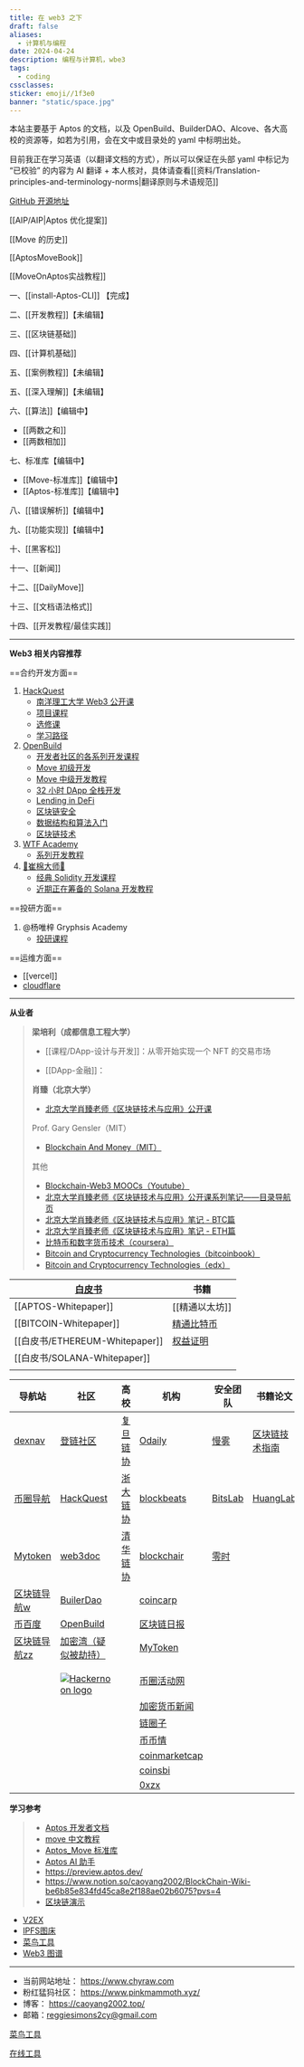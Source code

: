 ```yaml
---
title: 在 web3 之下
draft: false
aliases:
  - 计算机与编程
date: 2024-04-24
description: 编程与计算机，wbe3
tags:
  - coding
cssclasses: 
sticker: emoji//1f3e0
banner: "static/space.jpg"
---
```

本站主要基于 Aptos 的文档，以及 OpenBuild、BuilderDAO、Alcove、各大高校的资源等，如若为引用，会在文中或目录处的 yaml 中标明出处。

目前我正在学习英语（以翻译文档的方式），所以可以保证在头部 yaml 中标记为 “已校验” 的内容为 AI 翻译 + 本人核对，具体请查看[[资料/Translation-principles-and-terminology-norms|翻译原则与术语规范]]

[GitHub 开源地址](https://github.com/caoyang2002/aptos_tutorial_quartz)

[[AIP/AIP|Aptos 优化提案]]

[[Move 的历史]]

[[AptosMoveBook]]

[[MoveOnAptos实战教程]]


一、[[install-Aptos-CLI]] 【完成】

二、[[开发教程]]【未编辑】

三、[[区块链基础]]

四、[[计算机基础]]

五、[[案例教程]]【未编辑】

五、[[深入理解]]【未编辑】

六、[[算法]]【编辑中】

- [[两数之和]]
- [[两数相加]]

七、标准库【编辑中】

- [[Move-标准库]]【编辑中】
- [[Aptos-标准库]]【编辑中】

八、[[错误解析]]【编辑中】

九、[[功能实现]]【编辑中】

十、[[黑客松]]

十一、[[新闻]]

十二、[[DailyMove]]

十三、[[文档语法格式]]

十四、[[开发教程/最佳实践]]



---
**Web3 相关内容推荐**

==合约开发方面==
1. [HackQuest]((https://hackquest.io))
    - [南洋理工大学 Web3 公开课](https://www.hackquest.io/zh/web3mooc)
    - [项目课程](https://www.hackquest.io/zh/practices)
    - [选修课](https://www.hackquest.io/zh/electives)
	- [学习路径](https://www.hackquest.io/zh/learning-track)
3. [OpenBuild](https://openbuild.xyz)
	- [开发者社区的各系列开发课程](https://openbuild.xyz/)
	- [Move 初级开发](https://openbuild.xyz/learn/courses/81)
	- [Move 中级开发教程](https://openbuild.xyz/learn/courses/82)
	- [32 小时 DApp 全栈开发](https://openbuild.xyz/learn/courses/79)
	- [Lending in DeFi](https://openbuild.xyz/learn/courses/38)
	- [区块链安全](https://openbuild.xyz/learn/courses/46)
	- [数据结构和算法入门](https://openbuild.xyz/learn/courses/59)
	- [区块链技术](https://openbuild.xyz/learn/courses/3)
4. [WTF Academy](https://www.wtf.academy)
	- [系列开发教程](https://www.wtf.academy/)
5. [🌊崔棉大师👾 ](https://space.bilibili.com/286084162?spm_id_from=333.788.0.0)
	- [经典 Solidity 开发课程](https://www.bilibili.com/video/BV1oZ4y1B7WS/)
    - [近期正在筹备的 Solana 开发教程](https://github.com/Fankouzu/solana-basic-ui)

==投研方面==
1. @杨唯梓 Gryphsis Academy 
	- [投研课程](https://www.gryphsis.com/)

==运维方面==
- [[vercel]]
- [cloudflare](https://www.cloudflare.com)


---

**从业者**
>
> **梁培利（成都信息工程大学）**
>
> - [[课程/DApp-设计与开发]]：从零开始实现一个 NFT 的交易市场
>
> - [[DApp-金融]]：
>
> **肖臻（北京大学）**
> - [北京大学肖臻老师《区块链技术与应用》公开课](https://www.bilibili.com/video/av37065233/?p=2&vd_source=8c6436f893599ab79e15253337a87ed5)
> 
> Prof. Gary Gensler（MIT）
> - [Blockchain And Money（MIT）](https://ocw.mit.edu/courses/15-s12-blockchain-and-money-fall-2018/)
> 
> 其他
> - [Blockchain-Web3 MOOCs（Youtube）](https://www.youtube.com/watch?v=j_Gf7E1vAhE)
> - [北京大学肖臻老师《区块链技术与应用》公开课系列笔记——目录导航页](https://blog.nowcoder.net/n/30cbdb37108b4d93b3a5a93b8226ae31)
> - [北京大学肖臻老师《区块链技术与应用》笔记 - BTC篇](https://www.cnblogs.com/coderzjz/p/13788649.html)
> - [北京大学肖臻老师《区块链技术与应用》笔记 - ETH篇](https://www.cnblogs.com/coderzjz/p/14025979.html)
> - [比特币和数字货币技术（coursera）](https://www.coursera.org/learn/cryptocurrency/home/welcome)
> - [Bitcoin and Cryptocurrency Technologies（bitcoinbook）](https://bitcoinbook.cs.princeton.edu/)
> - [Bitcoin and Cryptocurrency Technologies（edx）](https://www.edx.org/professional-certificate/uc-berkeleyx-blockchain-fundamentals)

| [白皮书](https://whitepaper.io/) | 书籍                                                     |
| ----------------------------- | ------------------------------------------------------ |
| [[APTOS-Whitepaper]]          | [[精通以太坊]]                                              |
| [[BITCOIN-Whitepaper]]        | [精通比特币](https://github.com/inoutcode/bitcoin_book_2nd) |
| [[白皮书/ETHEREUM-Whitepaper]]   | [权益证明]()                                               |
| [[白皮书/SOLANA-Whitepaper]]     |                                                        |
|                               |                                                        |

| 导航站                                                  | 社区                                                                                                                                                                                                                                                   | 高校                                               | 机构                                               | 安全团队                               | 书籍论文                                                                                       | 其他平台                                                        | GitHub                                                   | 聚合器                                 |
| ---------------------------------------------------- | ---------------------------------------------------------------------------------------------------------------------------------------------------------------------------------------------------------------------------------------------------- | ------------------------------------------------ | ------------------------------------------------ | ---------------------------------- | ------------------------------------------------------------------------------------------ | ----------------------------------------------------------- | -------------------------------------------------------- | ----------------------------------- |
| [dexnav](https://dexnav.com)                         | [登链社区](https://learnblockchain.cn)                                                                                                                                                                                                                   | [复旦链协](https://www.fudanblockchain.club)         | [Odaily](https://www.odaily.news)                | [慢雾](https://cn.slowmist.com/)     | [区块链技术指南](https://yeasy.gitbook.io/blockchain_guide)                                       | [decert](https://decert.me/)<br>                            | [区块链学习库](https://github.com/Eternaldeath/BlockchainHome) | [DefiLlama](https://defillama.com/) |
| [币圈导航](https://www.biquandh.com)                     | [HackQuest](https://hackquest.io)                                                                                                                                                                                                                    | [浙大链协](https://zjubcadocs.readthedocs.io/zh-cn/) | [blockbeats](https://www.theblockbeats.info)     | [BitsLab](https://www.bitslab.xyz) | [HuangLab](http://xintelligence.pro/archives/category/blog/high-quality-blockchain-papers) | [区块链开源项目](https://www.github-zh.com/collections/blockchain) |                                                          |                                     |
| [Mytoken](https://www.mytokencap.com/zh/navigation/) | [web3doc](https://aptos.web3doc.top/guides/getting-started)                                                                                                                                                                                          | [清华链协](https://www.thubadao.xyz/aboutus)         | [blockchair](https://blockchair.com/zh/bitcoin)  | [零时](https://noneage.com)          |                                                                                            | [精选游戏](https://www.jbb.one)                                 |                                                          |                                     |
| [区块链导航w](https://www.qklw.com/daohang/)              | [BuilerDao](https://buidlerdao.xyz)                                                                                                                                                                                                                  |                                                  | [coincarp](https://www.coincarp.com/zh/project/) |                                    |                                                                                            | [链安](https://lianantech.com/#/index)                        |                                                          |                                     |
| [币百度](https://bibaidu.cn)                            | [OpenBuild](https://openbuild.xyz)                                                                                                                                                                                                                   |                                                  | [区块链日报](http://qklrb.com)                        |                                    |                                                                                            |                                                             |                                                          |                                     |
| [区块链导航zz](https://www.qklzz.com)                     | [加密湾（疑似被劫持）](https://jiami.one)                                                                                                                                                                                                                      |                                                  | [MyToken](https://www.mytokencap.com/zh/)        |                                    |                                                                                            |                                                             |                                                          |                                     |
|                                                      | [![](data:image/svg+xml,%3csvg%20xmlns=%27http://www.w3.org/2000/svg%27%20version=%271.1%27%20width=%27248%27%20height=%2740%27/%3e)![Hackernoon logo](https://hackernoon.imgix.net/hn-logo.png?auto=format&fit=max&w=640)](https://hackernoon.com/) |                                                  | [币圈活动网](https://bicoin8.com)                     |                                    |                                                                                            |                                                             |                                                          |                                     |
|                                                      |                                                                                                                                                                                                                                                      |                                                  | [加密货币新闻](https://cn.cryptonews.com)              |                                    |                                                                                            |                                                             |                                                          |                                     |
|                                                      |                                                                                                                                                                                                                                                      |                                                  | [链圈子](https://www.wwsww.cn)                      |                                    |                                                                                            |                                                             |                                                          |                                     |
|                                                      |                                                                                                                                                                                                                                                      |                                                  | [币币情](https://m.bibiqing.com/news)               |                                    |                                                                                            |                                                             |                                                          |                                     |
|                                                      |                                                                                                                                                                                                                                                      |                                                  | [coinmarketcap](https://coinmarketcap.com/zh/)   |                                    |                                                                                            |                                                             |                                                          |                                     |
|                                                      |                                                                                                                                                                                                                                                      |                                                  | [coinsbi](http://coins.bi)                       |                                    |                                                                                            |                                                             |                                                          |                                     |
|                                                      |                                                                                                                                                                                                                                                      |                                                  | [0xzx](https://0xzx.com)                         |                                    |                                                                                            |                                                             |                                                          |                                     |

**学习参考**
> - [Aptos 开发者文档](https://gushi10546.gitbook.io/aptos-kai-fa-zhe-wen-dang/kai-fa-zhe-jiao-cheng/ni-de-di-yi-bi-jiao-yi)
> - [move 中文教程](https://move-dao.github.io/move-book-zh/move-tutorial.html)
> - [Aptos_Move 标准库](https://aptos.dev/reference/move/)
> - [Aptos AI 助手](https://assistant.aptosfoundation.org)
> - https://preview.aptos.dev/
> - https://www.notion.so/caoyang2002/BlockChain-Wiki-be6b85e834fd45ca8e2f188ae02b6075?pvs=4
> - [区块链演示](https://blockchaindemo.io)


- [V2EX](https://v2ex.com)
- [IPFS图床](https://cdn.ipfsscan.io)
- [菜鸟工具](https://www.jyshare.com/)
- [Web3 图谱](https://learnblockchain.cn/maps/Web3)


---
- 当前网站地址： https://www.chyraw.com
- 粉红猛犸社区： https://www.pinkmammoth.xyz/
- 博客： https://caoyang2002.top/
- 邮箱：[reggiesimons2cy@gmail.com](mailto:reggiesimons2cy@gmail.com)


[菜鸟工具](https://www.jyshare.com/)
 
[在线工具](https://tool.lu/)

